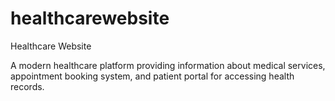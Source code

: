 # healthcarewebsite
Healthcare Website

A modern healthcare platform providing information about medical services, appointment booking system, and patient portal for accessing health records.
